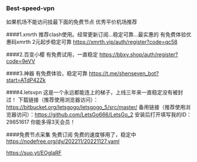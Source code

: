 ### Best-speed-vpn
如果机场不能访问挂最下面的免费节点
优秀平价机场推荐

####1.xmrth 推荐clash使用。经常更新订阅…稳定可靠…最实惠的
有免费体验优惠码xmrth
2元起步稳定可靠
https://xmrth.vip/auth/register?code=qc58

####2.百变小樱
有免费试用，一直稳定
https://bbxy.shop/auth/register?code=9eVV

####3.神器
有免费体验，稳定可靠
https://t.me/shenseven_bot?start=ATdP42Zk

####4.letsvpn
这是一个永远都能连上的梯子，上线三年来一直稳定没有被封过！
下载链接（推荐使用浏览器访问）：https://bitbucket.org/letsgogo/letsgogo_5/src/master/
备用链接（推荐使用浏览器访问）：https://github.com/LetsGo666/LetsGo_2
安装后打开填写我的ID：29851617 你能多得3天会员！


####免费节点采集
免费订阅
免费的速度够用了，稳定中
https://nodefree.org/dy/202211/20221127.yaml

https://suo.yt/EOglaRF
